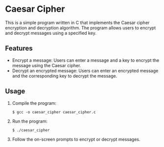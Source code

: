 # Caesar Cipher
This is a simple program written in C that implements the Caesar cipher encryption and decryption algorithm. The program allows users to encrypt and decrypt messages using a specified key.

## Features
- Encrypt a message: Users can enter a message and a key to encrypt the message using the Caesar cipher.
- Decrypt an encrypted message: Users can enter an encrypted message and the corresponding key to decrypt the message.

## Usage
1. Compile the program:
    ```
   $ gcc -o caesar_cipher caesar_cipher.c
    ```

2. Run the program:
    ```
    $ ./caesar_cipher
    ```

3. Follow the on-screen prompts to encrypt or decrypt messages.
